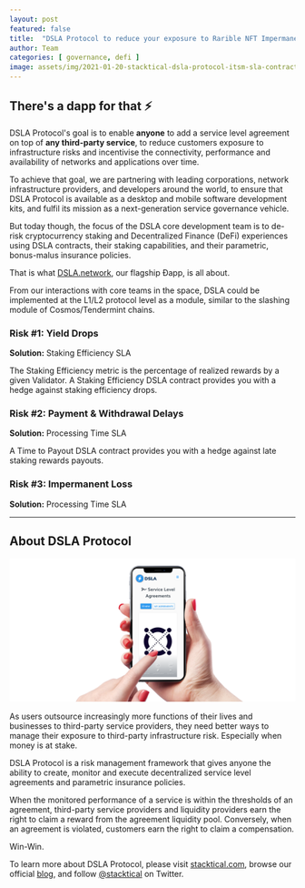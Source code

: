 ```yaml
---
layout: post
featured: false
title:  "DSLA Protocol to reduce your exposure to Rarible NFT Impermanent Loss through Opensea integration"
author: Team
categories: [ governance, defi ]
image: assets/img/2021-01-20-stacktical-dsla-protocol-itsm-sla-contract-types-fintech-legaltech-insurtech-defi.jpg
---
```


## There's a dapp for that ⚡️

DSLA Protocol's goal is to enable **anyone** to add a service level agreement on top of **any third-party service**, to reduce customers exposure to infrastructure risks and incentivise the connectivity, performance and availability of networks and applications over time.

To achieve that goal, we are partnering with leading corporations, network infrastructure providers, and developers around the world, to ensure that DSLA Protocol is available as a desktop and mobile software development kits, and fulfil its mission as a next-generation service governance vehicle.

But today though, the focus of the DSLA core development team is to de-risk cryptocurrency staking and Decentralized Finance (DeFi) experiences using DSLA contracts, their staking capabilities, and their parametric, bonus-malus insurance policies.

That is what [DSLA.network](https://dsla.network), our flagship Ðapp, is all about.

From our interactions with core teams in the space, DSLA could be implemented at the L1/L2 protocol level as a module, similar to the slashing module of Cosmos/Tendermint chains.

### Risk #1: Yield Drops

**Solution:** Staking Efficiency SLA

The Staking Efficiency metric is the percentage of realized rewards by a given Validator. A Staking Efficiency DSLA contract provides you with a hedge against staking efficiency drops.

### Risk #2: Payment & Withdrawal Delays

**Solution:** Processing Time SLA

A Time to Payout DSLA contract provides you with a hedge against late staking rewards payouts.

### Risk #3: Impermanent Loss

**Solution:** Processing Time SLA

___

## About DSLA Protocol
![DSLA Protocol, Elrond Edition](/assets/img/dsla-network_square-hand-shot-social_elrond.png)

As users outsource increasingly more functions of their lives and businesses to third-party service providers, they need better ways to manage their exposure to third-party infrastructure risk. Especially when money is at stake.

DSLA Protocol is a risk management framework that gives anyone the ability to create, monitor and execute decentralized service level agreements and parametric insurance policies.

When the monitored performance of a service is within the thresholds of an agreement, third-party service providers and liquidity providers earn the right to claim a reward from the agreement liquidity pool. Conversely, when an agreement is violated, customers earn the right to claim a compensation. 

Win-Win.

To learn more about DSLA Protocol, please visit [stacktical.com](https://stacktical.com), browse our official [blog](https://blog.stacktical.com), and follow [@stacktical](https://twitter.com/Stacktical) on Twitter.

